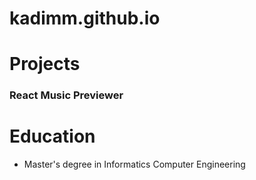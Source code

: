 # kadimm.github.io

# Projects
### React Music Previewer

# Education
- Master's degree in Informatics Computer Engineering

